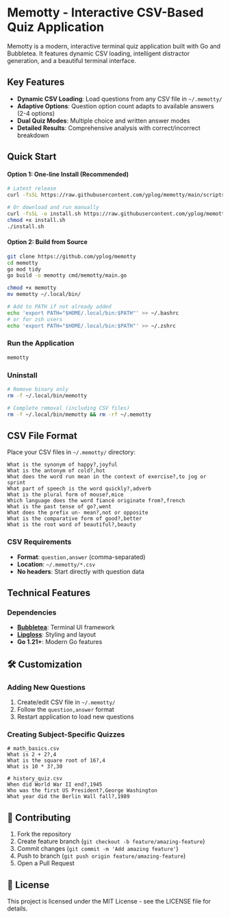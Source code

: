 # Memotty - Interactive CSV-Based Quiz Application

Memotty is a modern, interactive terminal quiz application built with Go and Bubbletea. It features dynamic CSV loading, intelligent distractor generation, and a beautiful terminal interface.

## Key Features

- **Dynamic CSV Loading**: Load questions from any CSV file in `~/.memotty/`
- **Adaptive Options**: Question option count adapts to available answers (2-4 options)
- **Dual Quiz Modes**: Multiple choice and written answer modes
- **Detailed Results**: Comprehensive analysis with correct/incorrect breakdown

## Quick Start

#### Option 1: One-line Install (Recommended)
```bash
# Latest release
curl -fsSL https://raw.githubusercontent.com/yplog/memotty/main/scripts/install.sh | bash

# Or download and run manually
curl -fsSL -o install.sh https://raw.githubusercontent.com/yplog/memotty/main/scripts/install.sh
chmod +x install.sh
./install.sh
```

#### Option 2: Build from Source
```bash
git clone https://github.com/yplog/memotty
cd memotty
go mod tidy
go build -o memotty cmd/memotty/main.go

chmod +x memotty
mv memotty ~/.local/bin/

# Add to PATH if not already added
echo 'export PATH="$HOME/.local/bin:$PATH"' >> ~/.bashrc
# or for zsh users
echo 'export PATH="$HOME/.local/bin:$PATH"' >> ~/.zshrc
```

### Run the Application
```bash
memotty
```

### Uninstall
```bash
# Remove binary only
rm -f ~/.local/bin/memotty

# Complete removal (including CSV files)
rm -f ~/.local/bin/memotty && rm -rf ~/.memotty
```

## CSV File Format

Place your CSV files in `~/.memotty/` directory:

```csv
What is the synonym of happy?,joyful
What is the antonym of cold?,hot
What does the word run mean in the context of exercise?,to jog or sprint
What part of speech is the word quickly?,adverb
What is the plural form of mouse?,mice
Which language does the word fiancé originate from?,french
What is the past tense of go?,went
What does the prefix un- mean?,not or opposite
What is the comparative form of good?,better
What is the root word of beautiful?,beauty
```

### CSV Requirements
- **Format**: `question,answer` (comma-separated)
- **Location**: `~/.memotty/*.csv`
- **No headers**: Start directly with question data

## Technical Features

### Dependencies
- **[Bubbletea](https://github.com/charmbracelet/bubbletea)**: Terminal UI framework
- **[Lipgloss](https://github.com/charmbracelet/lipgloss)**: Styling and layout
- **Go 1.21+**: Modern Go features

## 🛠️ Customization

### Adding New Questions
1. Create/edit CSV file in `~/.memotty/`
2. Follow the `question,answer` format
3. Restart application to load new questions

### Creating Subject-Specific Quizzes
```csv
# math_basics.csv
What is 2 + 2?,4
What is the square root of 16?,4
What is 10 * 3?,30

# history_quiz.csv
When did World War II end?,1945
Who was the first US President?,George Washington
What year did the Berlin Wall fall?,1989
```

## 🤝 Contributing

1. Fork the repository
2. Create feature branch (`git checkout -b feature/amazing-feature`)
3. Commit changes (`git commit -m 'Add amazing feature'`)
4. Push to branch (`git push origin feature/amazing-feature`)
5. Open a Pull Request

## 📄 License

This project is licensed under the MIT License - see the LICENSE file for details.